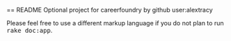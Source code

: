 == README
Optional project for careerfoundry by github user:alextracy


Please feel free to use a different markup language if you do not plan to run
<tt>rake doc:app</tt>.
